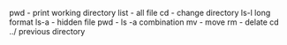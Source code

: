 pwd - print working directory
list - all file 
cd - change directory
ls-l long format 
ls-a - hidden file 
pwd - ls -a combination 
mv - move 
rm - delate 
cd ../ previous directory 
